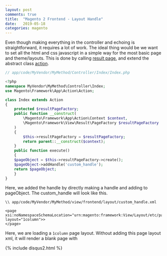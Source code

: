 ```yaml
---
layout: post
comments: true
title:  "Magento 2 Frontend - Layout Handle"
date:   2019-05-18
categories: magento
---
```


Even though making everything in the controller and echoing is straightforward,
it requires a lot of work. The ideal thing would be we want to set all the 
html and css javascript in a simple way for the most basic page and theme/layouts.
This is done by calling [result page](https://github.com/magento/magento2/blob/2.0/lib/internal/Magento/Framework/View/Result/Page.php), and extend the abstract class [action](https://github.com/magento/magento2/blob/2.0/lib/internal/Magento/Framework/App/Action/Action.php).

```php
// app/code/MyVendor/MyMethod/Controller/Index/Index.php

<?php
namespace MyVendor\MyMethod\Controller\Index;
use Magento\Framework\App\Action\Action;

class Index extends Action
{
    protected $resultPageFactory;
    public function __construct(
        \Magento\Framework\App\Action\Context $context,
        \Magento\Framework\View\Result\PageFactory $resultPageFactory
    )
    {    
        $this->resultPageFactory = $resultPageFactory;
        return parent::__construct($context);
    }           
    public function execute()
    {
	$pageObject = $this->resultPageFactory->create();
	$pageObject->addHandle('custom_handle');
	return $pageObject;
    }
}

```

Here, we added the handle by directly making a handle and adding to pageObject.
The custom_handle will look like this.

```
\\ app/code/MyVendor/MyMethod/view/frontend/layout/custom_handle.xml

<page xsi:noNamespaceSchemaLocation="urn:magento:framework:View/Layout/etc/page_configuration.xsd" layout="1column">>
</page>

```
Here, we are loading a `1column` page layout.
Without adding this page layout xml, it will render a blank page with  


{% include disqus2.html %}

